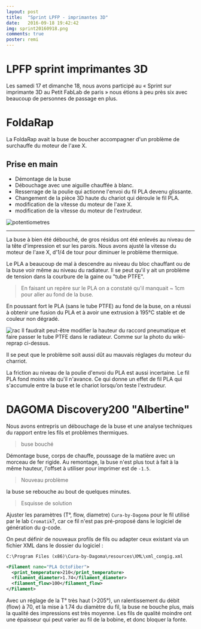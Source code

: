 ```yaml
---
layout: post
title:  "Sprint LPFP - imprimantes 3D"
date:   2016-09-18 19:42:42
img: sprint20160918.png
comments: true
poster: remi
---
```


# LPFP sprint imprimantes 3D
Les samedi 17 et dimanche 18, nous avons participé au « Sprint sur imprimante 3D au Petit FabLab de paris » nous étions à peu près six avec beaucoup de personnes de passage en plus.

# FoldaRap
La FoldaRap avait la buse de boucher accompagner d'un problème de surchauffe du moteur de l'axe X.

## Prise en main

* Démontage de la buse
* Débouchage avec une aiguille chauffée à blanc.
* Resserrage de la poulie qui actionne l'envoi du fil PLA devenu glissante.
* Changement de la pièce 3D haute du chariot qui déroule le fil PLA.
* modification de la vitesse du moteur de l'axe X.
* modification de la vitesse du moteur de l'extrudeur.

![potentiometres](http://reprap.org/mediawiki/images/thumb/e/e9/Potentiometers_FoldaRap2-5_2.jpg/400px-Potentiometers_FoldaRap2-5_2.jpg)

---

La buse à bien été débouché, de gros résidus ont été enlevés au niveau de la tête d'impression et sur les parois.
Nous avons ajusté la vitesse du moteur de l'axe X, d'1/4 de tour pour diminuer le problème thermique.

Le PLA a beaucoup de mal à descendre au niveau du bloc chauffant ou de la buse voir même au niveau du radiateur. Il se peut qu'il y ait un problème de tension dans la courbure de la gaine ou "tube PTFE".

>En faisant un repère sur le PLA on a constaté qu'il manquait ~ 1cm pour aller au fond de la buse.

En poussant fort le PLA (sans le tube PTFE) au fond de la buse, on a réussi à obtenir une fusion du PLA et à avoir une extrusion à 195°C stable et de couleur non dégradé.

![rac](http://reprap.org/mediawiki/images/thumb/0/0b/Mondrian3-0_196.JPG/400px-Mondrian3-0_196.JPG)
Il faudrait peut-être modifier la hauteur du raccord pneumatique et faire passer le tube PTFE dans le radiateur. Comme sur la photo du wiki-reprap ci-dessus.

Il se peut que le problème soit aussi dût au mauvais réglages du moteur du charriot.

La friction au niveau de la poulie d'envoi du PLA est aussi incertaine.
Le fil PLA fond moins vite qu'il n'avance.
Ce qui donne un effet de fil PLA qui s'accumule entre la buse et le chariot lorsqu’on teste l'extrudeur.

# DAGOMA Discovery200 "Albertine"
Nous avons entrepris un débouchage de la buse et une analyse techniques du rapport entre les fils et problèmes thermiques.

>buse bouché

Démontage buse, corps de chauffe, poussage de la matière avec un morceau de fer rigide.
Au remontage, la buse n'est plus tout à fait à la même hauteur, l'offset à utiliser pour imprimer est de `-1.5`.


>Nouveau problème

la buse se rebouche au bout de quelques minutes.

>Esquisse de solution

Ajuster les paramètres (T°, flow, diametre) `Cura-by-Dagoma` pour le fil utilisé par le lab `Cromatik`?, car ce fil n'est pas pré-proposé dans le logiciel de génération du g-code.

On peut définir de nouveaux profils de fils ou adapter ceux existant via un fichier XML dans le dossier du logiciel :

`C:\Program Files (x86)\Cura-by-Dagoma\resources\XML\xml_congig.xml`

```xml
<Filament name="PLA OctoFiber">
  <print_temperature>210</print_temperature>
  <filament_diameter>1.74</filament_diameter>
  <filament_flow>100</filament_flow>
</Filament>
```

Avec un réglage de la T° très haut (>205°), un ralentissement du débit (flow) à 70, et la mise à 1.74 du diamètre du fil, la buse ne bouche plus, mais la qualité
des impressions est très moyenne. Les fils de qualité moindre ont une épaisseur qui peut varier au fil de la bobine, et donc bloquer la fonte.

